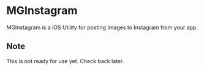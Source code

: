 # MGInstagram
MGInstagram is a iOS Utility for posting Images to Instagram from your app.

## Note
This is not ready for use yet.  Check back later. 